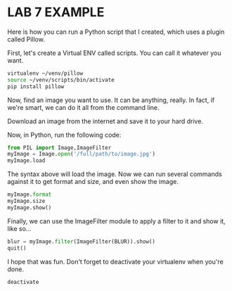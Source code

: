 # LAB 7 EXAMPLE
Here is how you can run a Python script that I created, which uses a plugin called Pillow. 

First, let's create a Virtual ENV called scripts. You can call it whatever you want.

```bash
virtualenv ~/venv/pillow
source ~/venv/scripts/bin/activate
pip install pillow
```
Now, find an image you want to use. It can be anything, really. In fact, if we're smart, we can do it all from the command line. 

Download an image from the internet and save it to your hard drive. 

Now, in Python, run the following code:

```python
from PIL import Image,ImageFilter
myImage = Image.open('/full/path/to/image.jpg')
myImage.load
```

The syntax above will load the image. Now we can run several commands against it to get format and size, and even show the image.

```python
myImage.format
myImage.size
myImage.show()
```

Finally, we can use the ImageFilter module to apply a filter to it and show it, like so...

```python
blur = myImage.filter(ImageFilter(BLUR)).show()
quit()
```

I hope that was fun. Don't forget to deactivate your virtualenv when you're done.

```bash
deactivate
```
